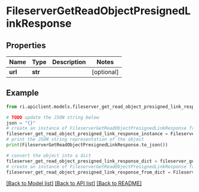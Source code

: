 # FileserverGetReadObjectPresignedLinkResponse


## Properties

Name | Type | Description | Notes
------------ | ------------- | ------------- | -------------
**url** | **str** |  | [optional] 

## Example

```python
from ri.apiclient.models.fileserver_get_read_object_presigned_link_response import FileserverGetReadObjectPresignedLinkResponse

# TODO update the JSON string below
json = "{}"
# create an instance of FileserverGetReadObjectPresignedLinkResponse from a JSON string
fileserver_get_read_object_presigned_link_response_instance = FileserverGetReadObjectPresignedLinkResponse.from_json(json)
# print the JSON string representation of the object
print(FileserverGetReadObjectPresignedLinkResponse.to_json())

# convert the object into a dict
fileserver_get_read_object_presigned_link_response_dict = fileserver_get_read_object_presigned_link_response_instance.to_dict()
# create an instance of FileserverGetReadObjectPresignedLinkResponse from a dict
fileserver_get_read_object_presigned_link_response_from_dict = FileserverGetReadObjectPresignedLinkResponse.from_dict(fileserver_get_read_object_presigned_link_response_dict)
```
[[Back to Model list]](../README.md#documentation-for-models) [[Back to API list]](../README.md#documentation-for-api-endpoints) [[Back to README]](../README.md)

